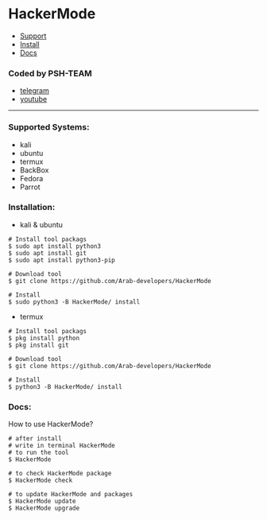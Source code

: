 # HackerMode
- [Support](#support)
- [Install](#install)
- [Docs](#docs)

### Coded by PSH-TEAM
- [telegram](https://t.me/psh_team)
- [youtube](https://www.youtube.com/channel/UCRFNcuHk3I_1g6PBaBxj9qQ)
___
<div id="support"></div>

### Supported Systems:
- kali
- ubuntu
- termux
- BackBox
- Fedora
- Parrot

<div id="install"></div>

### Installation:
- kali & ubuntu
```shell
# Install tool packags
$ sudo apt install python3
$ sudo apt install git
$ sudo apt install python3-pip

# Download tool
$ git clone https://github.com/Arab-developers/HackerMode

# Install
$ sudo python3 -B HackerMode/ install
```
- termux
```shell
# Install tool packags
$ pkg install python
$ pkg install git

# Download tool
$ git clone https://github.com/Arab-developers/HackerMode

# Install
$ python3 -B HackerMode/ install
```
<div id="docs"></div>

### Docs:
How to use HackerMode?
```shell
# after install
# write in terminal HackerMode
# to run the tool
$ HackerMode

# to check HackerMode package
$ HackerMode check

# to update HackerMode and packages
$ HackerMode update
$ HackerMode upgrade
```
